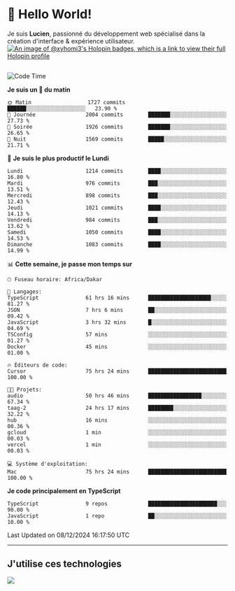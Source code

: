 # 👋 Hello World!

Je suis **Lucien**, passionné du développement web spécialisé dans la création d'interface & expérience utilisateur.
[![An image of @xyhomi3's Holopin badges, which is a link to view their full Holopin profile](https://holopin.me/xyhomi3)](https://holopin.io/@xyhomi3)

##

<!--START_SECTION:waka-->
![Code Time](http://img.shields.io/badge/Code%20Time-2%2C752%20hrs%2021%20mins-blue)

**Je suis un 🐤 du matin** 

```text
🌞 Matin                  1727 commits        ██████░░░░░░░░░░░░░░░░░░░   23.90 % 
🌆 Journée                2004 commits        ███████░░░░░░░░░░░░░░░░░░   27.73 % 
🌃 Soirée                 1926 commits        ███████░░░░░░░░░░░░░░░░░░   26.65 % 
🌙 Nuit                   1569 commits        █████░░░░░░░░░░░░░░░░░░░░   21.71 % 
```
📅 **Je suis le plus productif le Lundi** 

```text
Lundi                    1214 commits        ████░░░░░░░░░░░░░░░░░░░░░   16.80 % 
Mardi                    976 commits         ███░░░░░░░░░░░░░░░░░░░░░░   13.51 % 
Mercredi                 898 commits         ███░░░░░░░░░░░░░░░░░░░░░░   12.43 % 
Jeudi                    1021 commits        ████░░░░░░░░░░░░░░░░░░░░░   14.13 % 
Vendredi                 984 commits         ███░░░░░░░░░░░░░░░░░░░░░░   13.62 % 
Samedi                   1050 commits        ████░░░░░░░░░░░░░░░░░░░░░   14.53 % 
Dimanche                 1083 commits        ████░░░░░░░░░░░░░░░░░░░░░   14.99 % 
```


📊 **Cette semaine, je passe mon temps sur** 

```text
🕑︎ Fuseau horaire: Africa/Dakar

💬 Langages: 
TypeScript               61 hrs 16 mins      ████████████████████░░░░░   81.27 % 
JSON                     7 hrs 6 mins        ██░░░░░░░░░░░░░░░░░░░░░░░   09.42 % 
JavaScript               3 hrs 32 mins       █░░░░░░░░░░░░░░░░░░░░░░░░   04.69 % 
TSConfig                 57 mins             ░░░░░░░░░░░░░░░░░░░░░░░░░   01.27 % 
Docker                   45 mins             ░░░░░░░░░░░░░░░░░░░░░░░░░   01.00 % 

🔥 Éditeurs de code: 
Cursor                   75 hrs 24 mins      █████████████████████████   100.00 % 

🐱‍💻 Projets: 
audio                    50 hrs 46 mins      █████████████████░░░░░░░░   67.34 % 
taag-2                   24 hrs 17 mins      ████████░░░░░░░░░░░░░░░░░   32.22 % 
hub                      16 mins             ░░░░░░░░░░░░░░░░░░░░░░░░░   00.36 % 
gcloud                   1 min               ░░░░░░░░░░░░░░░░░░░░░░░░░   00.03 % 
vercel                   1 min               ░░░░░░░░░░░░░░░░░░░░░░░░░   00.03 % 

💻 Système d'exploitation: 
Mac                      75 hrs 24 mins      █████████████████████████   100.00 % 
```

**Je code principalement en TypeScript** 

```text
TypeScript               9 repos             ██████████████████████░░░   90.00 % 
JavaScript               1 repo              ██░░░░░░░░░░░░░░░░░░░░░░░   10.00 % 
```




 Last Updated on 08/12/2024 16:17:50 UTC
<!--END_SECTION:waka-->
---

## J'utilise ces technologies

<p align="left">
  <a href="https://skillicons.dev">
    <img src="https://skillicons.dev/icons?i=ts,js,md,scss,tailwind,react,docker,express,astro,vite,nextjs,vercel,figma,ableton" />
  </a>
</p>

